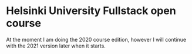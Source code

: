 # Helsinki University Fullstack open course

At the moment I am doing the 2020 course edition, however I will continue with the 2021 version later when it starts.
